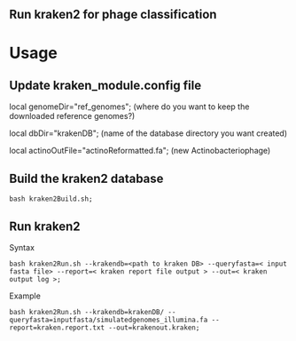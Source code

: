 ## Run kraken2 for phage classification

# Usage

## Update kraken_module.config file

local genomeDir="ref_genomes"; (where do you want to keep the downloaded reference genomes?)

local dbDir="krakenDB"; (name of the database directory you want created)

local actinoOutFile="actinoReformatted.fa"; (new Actinobacteriophage)

## Build the kraken2 database

```
bash kraken2Build.sh;
```

## Run kraken2

Syntax
```
bash kraken2Run.sh --krakendb=<path to kraken DB> --queryfasta=< input fasta file> --report=< kraken report file output > --out=< kraken output log >;
```

Example
```
bash kraken2Run.sh --krakendb=krakenDB/ --queryfasta=inputfasta/simulatedgenomes_illumina.fa --report=kraken.report.txt --out=krakenout.kraken;
```


